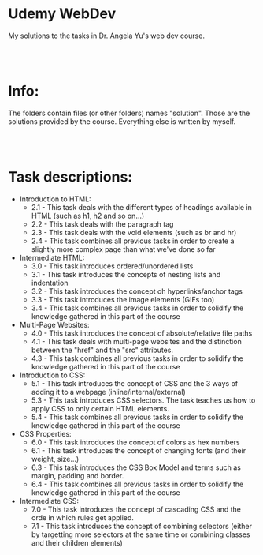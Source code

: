 # Udemy WebDev
My solutions to the tasks in Dr. Angela Yu's web dev course. 

<br/>
<br/>

# Info:
The folders contain files (or other folders) names "solution". Those are the solutions provided by the course. Everything else is written by myself.

<br/>
<br/>

# Task descriptions:
- Introduction to HTML:
    - 2.1 - This task deals with the different types of headings available in HTML (such as h1, h2 and so on...)
    - 2.2 - This task deals with the paragraph tag
    - 2.3 - This task deals with the void elements (such as br and hr)
    - 2.4 - This task combines all previous tasks in order to create a slightly more complex page than what we've done so far
- Intermediate HTML:
    - 3.0 - This task introduces ordered/unordered lists
    - 3.1 - This task introduces the concepts of nesting lists and indentation
    - 3.2 - This task introduces the concept oh hyperlinks/anchor tags
    - 3.3 - This task introduces the image elements (GIFs too)
    - 3.4 - This task combines all previous tasks in order to solidify the knowledge gathered in this part of the course
- Multi-Page Websites:
    - 4.0 - This task introduces the concept of absolute/relative file paths
    - 4.1 - This task deals with multi-page websites and the distinction between the "href" and the "src" attributes.
    - 4.3 - This task combines all previous tasks in order to solidify the knowledge gathered in this part of the course 
- Introduction to CSS:
    - 5.1 - This task introduces the concept of CSS and the 3 ways of adding it to a webpage (inline/internal/external)
    - 5.3 - This task introduces CSS selectors. The task teaches us how to apply CSS to only certain HTML elements.
    - 5.4 - This task combines all previous tasks in order to solidify the knowledge gathered in this part of the course
- CSS Properties:
    - 6.0 - This task introduces the concept of colors as hex numbers 
    - 6.1 - This task introduces the concept of changing fonts (and their weight, size...)
    - 6.3 - This task introduces the CSS Box Model and terms such as margin, padding and border.
    - 6.4 - This task combines all previous tasks in order to solidify the knowledge gathered in this part of the course
- Intermediate CSS:
    - 7.0 - This task introduces the concept of cascading CSS and the orde in which rules get applied.
    - 7.1 - This task introduces the concept of combining selectors (either by targetting more selectors at the same time or combining classes and their children elements)